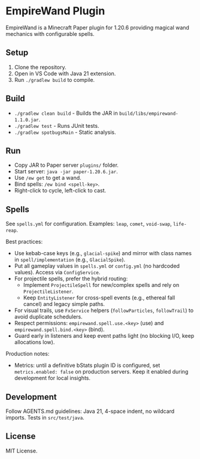 # EmpireWand Plugin

EmpireWand is a Minecraft Paper plugin for 1.20.6 providing magical wand mechanics with configurable spells.

## Setup

1. Clone the repository.
2. Open in VS Code with Java 21 extension.
3. Run `./gradlew build` to compile.

## Build

- `./gradlew clean build` - Builds the JAR in `build/libs/empirewand-1.1.0.jar`.
- `./gradlew test` - Runs JUnit tests.
- `./gradlew spotbugsMain` - Static analysis.

## Run

- Copy JAR to Paper server `plugins/` folder.
- Start server: `java -jar paper-1.20.6.jar`.
- Use `/ew get` to get a wand.
- Bind spells: `/ew bind <spell-key>`.
- Right-click to cycle, left-click to cast.

## Spells

See `spells.yml` for configuration. Examples: `leap`, `comet`, `void-swap`, `life-reap`.

Best practices:
- Use kebab-case keys (e.g., `glacial-spike`) and mirror with class names in `spell/implementation` (e.g., `GlacialSpike`).
- Put all gameplay values in `spells.yml` or `config.yml` (no hardcoded values). Access via `ConfigService`.
- For projectile spells, prefer the hybrid routing:
  - Implement `ProjectileSpell` for new/complex spells and rely on `ProjectileListener`.
  - Keep `EntityListener` for cross-spell events (e.g., ethereal fall cancel) and legacy simple paths.
- For visual trails, use `FxService` helpers (`followParticles`, `followTrail`) to avoid duplicate schedulers.
- Respect permissions: `empirewand.spell.use.<key>` (use) and `empirewand.spell.bind.<key>` (bind).
- Guard early in listeners and keep event paths light (no blocking I/O, keep allocations low).

Production notes:
- Metrics: until a definitive bStats plugin ID is configured, set `metrics.enabled: false` on production servers. Keep it enabled during development for local insights.

## Development

Follow AGENTS.md guidelines: Java 21, 4-space indent, no wildcard imports. Tests in `src/test/java`.

## License

MIT License.
